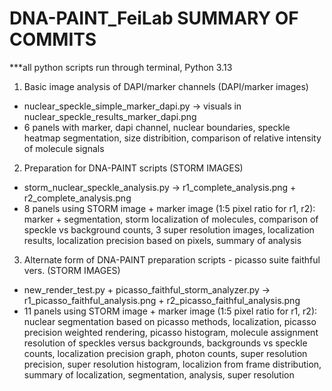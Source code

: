 # DNA-PAINT_FeiLab SUMMARY OF COMMITS
***all python scripts run through terminal, Python 3.13

1) Basic image analysis of DAPI/marker channels (DAPI/marker images)
- nuclear_speckle_simple_marker_dapi.py -> visuals in nuclear_speckle_results_marker_dapi.png
- 6 panels with marker, dapi channel, nuclear boundaries, speckle heatmap segmentation, size distribition, comparison of relative intensity of molecule signals 

2) Preparation for DNA-PAINT scripts (STORM IMAGES) 
- storm_nuclear_speckle_analysis.py -> r1_complete_analysis.png + r2_complete_analysis.png
- 8 panels using STORM image + marker image (1:5 pixel ratio for r1, r2): marker + segmentation, storm localization of molecules, comparison of speckle vs background counts, 3 super resolution images, localization results, localization precision based on pixels, summary of analysis

3) Alternate form of DNA-PAINT preparation scripts - picasso suite faithful vers. (STORM IMAGES)
- new_render_test.py + picasso_faithful_storm_analyzer.py -> r1_picasso_faithful_analysis.png + r2_picasso_faithful_analysis.png
- 11 panels using STORM image + marker image (1:5 pixel ratio for r1, r2): nuclear segmentation based on picasso methods, localization, picasso precision weighted rendering, picasso histogram, molecule assignment resolution of speckles versus backgrounds, backgrounds vs speckle counts, localization precision graph, photon counts, super resolution precision, super resolution histogram, localizion from frame distribution, summary of localization, segmentation, analysis, super resolution 
